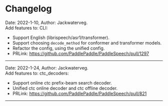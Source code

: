 # Changelog


Date: 2022-1-10, Author: Jackwaterveg.  
Add features to: CLI:  
  - Support English (librispeech/asr1/transformer).  
  - Support choosing `decode_method` for conformer and transformer models.  
  - Refactor the config, using the unified config.  
  - PRLink: https://github.com/PaddlePaddle/PaddleSpeech/pull/1297

***

Date: 2022-1-24, Author: Jackwaterveg.  
Add features to: ctc_decoders:  
  - Support online ctc prefix-beam search decoder. 
  - Unified ctc online decoder and ctc offline decoder.  
  - PRLink: https://github.com/PaddlePaddle/PaddleSpeech/pull/821

***
